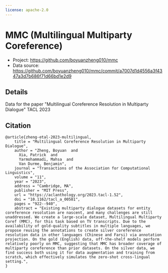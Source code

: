 ```yaml
---
license: apache-2.0
---
```


# MMC (Multilingual Multiparty Coreference)

- Project: https://github.com/boyuanzheng010/mmc
- Data source: https://github.com/boyuanzheng010/mmc/commit/a7007d1d4556a3f4347a3d7b686f71d66bd1e2d9

## Details

Data for the paper "Multilingual Coreference Resolution in Multiparty Dialogue" TACL 2023

## Citation
```
@article{zheng-etal-2023-multilingual,
    title = "Multilingual Coreference Resolution in Multiparty Dialogue",
    author = "Zheng, Boyuan  and
      Xia, Patrick  and
      Yarmohammadi, Mahsa  and
      Van Durme, Benjamin",
    journal = "Transactions of the Association for Computational Linguistics",
    volume = "11",
    year = "2023",
    address = "Cambridge, MA",
    publisher = "MIT Press",
    url = "https://aclanthology.org/2023.tacl-1.52",
    doi = "10.1162/tacl_a_00581",
    pages = "922--940",
    abstract = "Existing multiparty dialogue datasets for entity coreference resolution are nascent, and many challenges are still unaddressed. We create a large-scale dataset, Multilingual Multiparty Coref (MMC), for this task based on TV transcripts. Due to the availability of gold-quality subtitles in multiple languages, we propose reusing the annotations to create silver coreference resolution data in other languages (Chinese and Farsi) via annotation projection. On the gold (English) data, off-the-shelf models perform relatively poorly on MMC, suggesting that MMC has broader coverage of multiparty coreference than prior datasets. On the silver data, we find success both using it for data augmentation and training from scratch, which effectively simulates the zero-shot cross-lingual setting.",
}
```